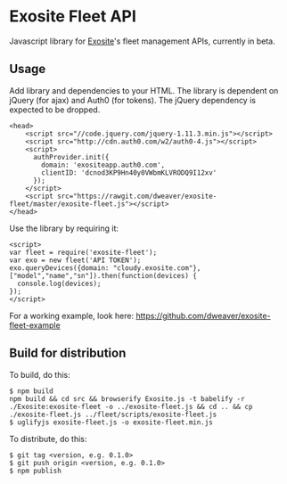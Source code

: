 # Exosite Fleet API

Javascript library for [Exosite](http://exosite.com)'s fleet management APIs, currently in beta.

## Usage

Add library and dependencies to your HTML. The library is dependent on jQuery (for ajax) and Auth0 (for tokens). The jQuery dependency is expected to be dropped.

```
<head>
    <script src="//code.jquery.com/jquery-1.11.3.min.js"></script>
    <script src="http://cdn.auth0.com/w2/auth0-4.js"></script>
    <script>
      authProvider.init({
        domain: 'exositeapp.auth0.com',
        clientID: 'dcnod3KP9Hn40y0VWbmKLVRODQ9I12xv'
      });
    </script>
    <script src="https://rawgit.com/dweaver/exosite-fleet/master/exosite-fleet.js"></script>
</head>
```

Use the library by requiring it:

```
<script>
var fleet = require('exosite-fleet');
var exo = new fleet('API TOKEN');
exo.queryDevices({domain: "cloudy.exosite.com"}, ["model","name","sn"]).then(function(devices) {
  console.log(devices);
});
</script>
```

For a working example, look here: https://github.com/dweaver/exosite-fleet-example


## Build for distribution

To build, do this:

```
$ npm build
npm build && cd src && browserify Exosite.js -t babelify -r ./Exosite:exosite-fleet -o ../exosite-fleet.js && cd .. && cp ./exosite-fleet.js ../fleet/scripts/exosite-fleet.js
$ uglifyjs exosite-fleet.js -o exosite-fleet.min.js
```

To distribute, do this:

```
$ git tag <version, e.g. 0.1.0>
$ git push origin <version, e.g. 0.1.0>
$ npm publish
```
